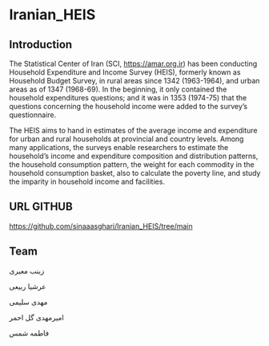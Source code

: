 # Iranian_HEIS
## Introduction
The Statistical Center of Iran (SCI, https://amar.org.ir) has been conducting Household Expenditure and Income Survey (HEIS), formerly known as Household Budget Survey, in rural areas since 1342 (1963-1964), and urban areas as of 1347 (1968-69). In the beginning, it only contained the household expenditures questions; and it was in 1353 (1974-75) that the questions concerning the household income were added to the survey’s questionnaire.

The HEIS aims to hand in estimates of the average income and expenditure for urban and rural households at provincial and country levels. Among many applications, the surveys enable researchers to estimate the household’s income and expenditure composition and distribution patterns, the household consumption pattern, the weight for each commodity in the household consumption basket, also to calculate the poverty line, and study the imparity in household income and facilities.

## URL GITHUB
https://github.com/sinaaasghari/Iranian_HEIS/tree/main

## Team
زینب معیری

عرشیا ربیعی
 
مهدی سلیمی

امیرمهدی گل احمر

فاطمه شمس
